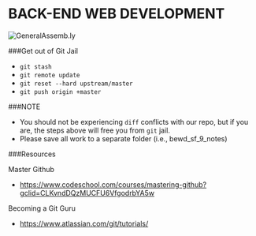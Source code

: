BACK-END WEB DEVELOPMENT
============================

![GeneralAssemb.ly](https://github.com/generalassembly/ga-ruby-on-rails-for-devs/raw/master/images/ga.png "GeneralAssemb.ly")


###Get out of Git Jail

 -  `git stash`
 -  `git remote update`
 -  `git reset --hard upstream/master`
 -  `git push origin +master`

###NOTE

- You should not be experiencing `diff` conflicts with our repo, but if you are, the steps above will free you from `git` jail.
- Please save all work to a separate folder (i.e., bewd_sf_9_notes)

###Resources

Master Github
- https://www.codeschool.com/courses/mastering-github?gclid=CLKvndDQzMUCFU6VfgodrbYA5w

Becoming a Git Guru
- https://www.atlassian.com/git/tutorials/
